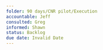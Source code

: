 ```yaml
---
folder: 90 days/CNR pilot/Execution
accountable: Jeff
consulted: Greg
informed: Shawn
status: Backlog
due date: Invalid Date
---
```

